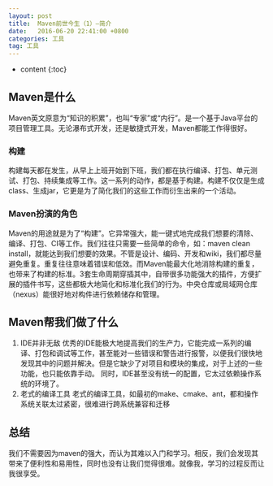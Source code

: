 ```yaml
---
layout: post
title:  Maven前世今生（1）—简介
date:   2016-06-20 22:41:00 +0800
categories: 工具
tag: 工具
---
```


* content
{:toc}

## Maven是什么

Maven英文原意为“知识的积累”，也叫“专家”或“内行”。是一个基于Java平台的项目管理工具。无论瀑布式开发，还是敏捷式开发，Maven都能工作得很好。

### 构建

构建每天都在发生，从早上上班开始到下班，我们都在执行编译、打包、单元测试、打包、持续集成等工作。这一系列的动作，都是基于构建。构建不仅仅是生成class、生成jar，它更是为了简化我们的这些工作而衍生出来的一个活动。

### Maven扮演的角色

Maven的用途就是为了“构建”。它异常强大，能一键式地完成我们想要的清除、编译、打包、CI等工作。我们往往只需要一些简单的命令，如：maven clean install，就能达到我们想要的效果。不管是设计、编码、开发和wiki，我们都尽量避免重复。重复往往意味着错误和低效。而Maven能最大化地消除构建的重复，也带来了构建的标准。3套生命周期穿插其中，自带很多功能强大的插件，方便扩展的插件书写，这些都极大地简化和标准化我们的行为。中央仓库或局域网仓库（nexus）能很好地对构件进行依赖储存和管理。

## Maven帮我们做了什么

1. IDE并非无敌
优秀的IDE能极大地提高我们的生产力，它能完成一系列的编译、打包和调试等工作，甚至能对一些错误和警告进行报警，以便我们很快地发现其中的问题并解决。但是它缺少了对项目和模块的集成，对于上述的一些功能，也只能依靠手动。
同时，IDE甚至没有统一的配置，它太过依赖操作系统的环境了。
1. 老式的编译工具
老式的编译工具，如最初的make、cmake、ant，都和操作系统关联太过紧密，很难进行跨系统兼容和迁移

## 总结

我们不需要因为maven的强大，而认为其难以入门和学习。相反，我们会发现其带来了便利性和易用性，同时也没有让我们觉得很难。就像我，学习的过程反而让我很享受。